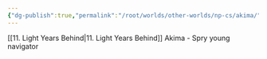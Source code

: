```yaml
---
{"dg-publish":true,"permalink":"/root/worlds/other-worlds/np-cs/akima/","tags":["Scifi"]}
---
```


[[11. Light Years Behind\|11. Light Years Behind]]
Akima - Spry young navigator